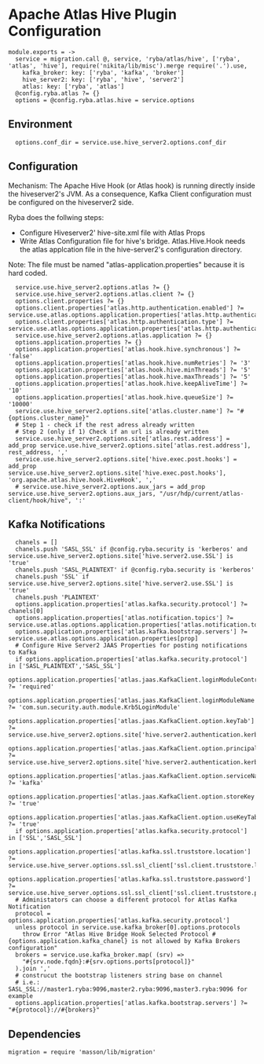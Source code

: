 
# Apache Atlas Hive Plugin Configuration

    module.exports = ->
      service = migration.call @, service, 'ryba/atlas/hive', ['ryba', 'atlas', 'hive'], require('nikita/lib/misc').merge require('.').use,
        kafka_broker: key: ['ryba', 'kafka', 'broker']
        hive_server2: key: ['ryba', 'hive', 'server2']
        atlas: key: ['ryba', 'atlas']
      @config.ryba.atlas ?= {}
      options = @config.ryba.atlas.hive = service.options

## Environment

      options.conf_dir = service.use.hive_server2.options.conf_dir

## Configuration

Mechanism: The Apache Hive Hook (or Atlas hook) is running directly inside the
hiveserver2's JVM. As a consequence, Kafka Client configuration must be configured 
on the hiveserver2 side.

Ryba does the follwing steps:
- Configure Hiveserver2' hive-site.xml file with Atlas Props
- Write Atlas Configuration file for hive's bridge. Atlas.Hive.Hook needs the 
atlas applcation file in the hive-server2's configuration directory. 

Note: The file must be named "atlas-application.properties" because it is
hard coded.

      service.use.hive_server2.options.atlas ?= {}
      service.use.hive_server2.options.atlas.client ?= {}
      options.client.properties ?= {}
      options.client.properties['atlas.http.authentication.enabled'] ?= service.use.atlas.options.application.properties['atlas.http.authentication.enabled']
      options.client.properties['atlas.http.authentication.type'] ?= service.use.atlas.options.application.properties['atlas.http.authentication.type']
      service.use.hive_server2.options.atlas.application ?= {}
      options.application.properties ?= {}
      options.application.properties['atlas.hook.hive.synchronous'] ?= 'false'
      options.application.properties['atlas.hook.hive.numRetries'] ?= '3'
      options.application.properties['atlas.hook.hive.minThreads'] ?= '5'
      options.application.properties['atlas.hook.hive.maxThreads'] ?= '5'
      options.application.properties['atlas.hook.hive.keepAliveTime'] ?= '10'
      options.application.properties['atlas.hook.hive.queueSize'] ?= '10000'
      service.use.hive_server2.options.site['atlas.cluster.name'] ?= "#{options.cluster_name}"
      # Step 1 - check if the rest adress already written
      # Step 2 (only if 1) Check if an url is already written
      service.use.hive_server2.options.site['atlas.rest.address'] = add_prop service.use.hive_server2.options.site['atlas.rest.address'], rest_address, ','
      service.use.hive_server2.options.site['hive.exec.post.hooks'] = add_prop service.use.hive_server2.options.site['hive.exec.post.hooks'], 'org.apache.atlas.hive.hook.HiveHook', ','
      # service.use.hive_server2.options.aux_jars = add_prop service.use.hive_server2.options.aux_jars, "/usr/hdp/current/atlas-client/hook/hive", ':'

## Kafka Notifications

      chanels = []
      chanels.push 'SASL_SSL' if @config.ryba.security is 'kerberos' and service.use.hive_server2.options.site['hive.server2.use.SSL'] is 'true'
      chanels.push 'SASL_PLAINTEXT' if @config.ryba.security is 'kerberos'
      chanels.push 'SSL' if service.use.hive_server2.options.site['hive.server2.use.SSL'] is 'true'
      chanels.push 'PLAINTEXT'
      options.application.properties['atlas.kafka.security.protocol'] ?= chanels[0]
      options.application.properties['atlas.notification.topics'] ?= service.use.atlas.options.application.properties['atlas.notification.topics']
      options.application.properties['atlas.kafka.bootstrap.servers'] ?= service.use.atlas.options.application.properties[prop]
      # Configure Hive Server2 JAAS Properties for posting notifications to Kafka
      if options.application.properties['atlas.kafka.security.protocol'] in ['SASL_PLAINTEXT','SASL_SSL']
        options.application.properties['atlas.jaas.KafkaClient.loginModuleControlFlag'] ?= 'required'
        options.application.properties['atlas.jaas.KafkaClient.loginModuleName'] ?= 'com.sun.security.auth.module.Krb5LoginModule'
        options.application.properties['atlas.jaas.KafkaClient.option.keyTab'] ?= service.use.hive_server2.options.site['hive.server2.authentication.kerberos.keytab']
        options.application.properties['atlas.jaas.KafkaClient.option.principal'] ?= service.use.hive_server2.options.site['hive.server2.authentication.kerberos.principal']
        options.application.properties['atlas.jaas.KafkaClient.option.serviceName'] ?= 'kafka'
        options.application.properties['atlas.jaas.KafkaClient.option.storeKey'] ?= 'true'
        options.application.properties['atlas.jaas.KafkaClient.option.useKeyTab'] ?= 'true'
      if options.application.properties['atlas.kafka.security.protocol'] in ['SSL','SASL_SSL']
        options.application.properties['atlas.kafka.ssl.truststore.location'] ?= service.use.hive_server.options.ssl.ssl_client['ssl.client.truststore.location']
        options.application.properties['atlas.kafka.ssl.truststore.password'] ?= service.use.hive_server.options.ssl.ssl_client['ssl.client.truststore.password']
      # Administators can choose a different protocol for Atlas Kafka Notification
      protocol = options.application.properties['atlas.kafka.security.protocol']
      unless protocol in service.use.kafka_broker[0].options.protocols
        throw Error "Atlas Hive Bridge Hook Selected Protocol #{options.application.kafka_chanel} is not allowed by Kafka Brokers configuration"
      brokers = service.use.kafka_broker.map( (srv) =>
        "#{srv.node.fqdn}:#{srv.options.ports[protocol]}"
      ).join ','
      # construcut the bootstrap listeners string base on channel
      # i.e.: SASL_SSL://master1.ryba:9096,master2.ryba:9096,master3.ryba:9096 for example
      options.application.properties['atlas.kafka.bootstrap.servers'] ?= "#{protocol}://#{brokers}"

## Dependencies

    migration = require 'masson/lib/migration'
      
